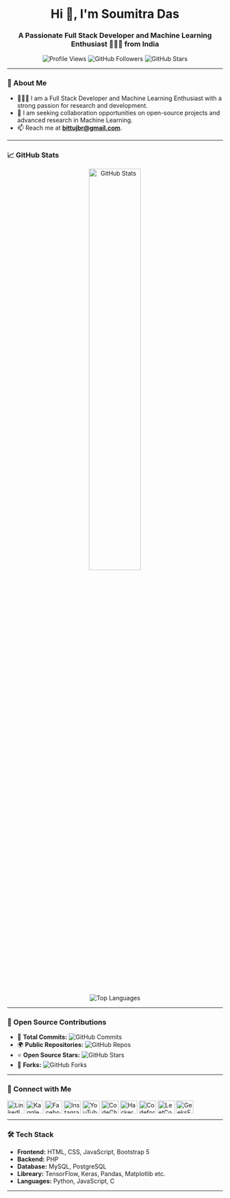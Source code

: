 <h1 align="center">Hi 👋, I'm Soumitra Das</h1>
<h3 align="center">A Passionate Full Stack Developer and Machine Learning Enthusiast 👨🏻‍💻 from India</h3>

<p align="center">
  <img src="https://komarev.com/ghpvc/?username=soumitradas1&label=Profile%20views&color=0e75b6&style=flat" alt="Profile Views" />
  <img src="https://img.shields.io/github/followers/SoumitraDas1?label=Followers" alt="GitHub Followers" />
  <img src="https://img.shields.io/github/stars/SoumitraDas1?label=GitHub%20Stars" alt="GitHub Stars" />
</p>

---

### 🌟 About Me
- 👨🏻‍💻 I am a Full Stack Developer and Machine Learning Enthusiast with a strong passion for research and development.
- 👯 I am seeking collaboration opportunities on open-source projects and advanced research in Machine Learning.
- 📫 Reach me at **bittujbr@gmail.com**.

---

### 📈 GitHub Stats
<p align="center">
  <img src="https://github-readme-stats.vercel.app/api?username=SoumitraDas1&show_icons=true&theme=radical" alt="GitHub Stats" width="49%" />
<!--   <img src="https://github-readme-streak-stats.herokuapp.com/?user=SoumitraDas1&theme=radical" alt="GitHub Streak Stats" width="49%" /> -->
</p>

<p align="center">
  <img src="https://github-readme-stats.vercel.app/api/top-langs/?username=SoumitraDas1&layout=compact&theme=radical" alt="Top Languages" />
</p>

---

### 🚀 Open Source Contributions
- 🔧 **Total Commits:** ![GitHub Commits](https://badgen.net/github/commits/SoumitraDas1/)
- 🌍 **Public Repositories:** ![GitHub Repos](https://badgen.net/github/repos/SoumitraDas1/)
- ⭐ **Open Source Stars:** ![GitHub Stars](https://badgen.net/github/stars/SoumitraDas1/)
- 🔗 **Forks:** ![GitHub Forks](https://badgen.net/github/forks/SoumitraDas1/)

---

### 🤝 Connect with Me
<p align="left">
  <a href="https://linkedin.com/in/soumitra-das-737670247" target="_blank"><img align="center" src="https://raw.githubusercontent.com/rahuldkjain/github-profile-readme-generator/master/src/images/icons/Social/linked-in-alt.svg" alt="LinkedIn" height="30" width="40" /></a>
  <a href="https://kaggle.com/soumitradas1" target="_blank"><img align="center" src="https://raw.githubusercontent.com/rahuldkjain/github-profile-readme-generator/master/src/images/icons/Social/kaggle.svg" alt="Kaggle" height="30" width="40" /></a>
  <a href="https://fb.com/সৌমিত্র দাস" target="_blank"><img align="center" src="https://raw.githubusercontent.com/rahuldkjain/github-profile-readme-generator/master/src/images/icons/Social/facebook.svg" alt="Facebook" height="30" width="40" /></a>
  <a href="https://instagram.com/bongmitro_arts" target="_blank"><img align="center" src="https://raw.githubusercontent.com/rahuldkjain/github-profile-readme-generator/master/src/images/icons/Social/instagram.svg" alt="Instagram" height="30" width="40" /></a>
  <a href="https://www.youtube.com/c/@bongmitrosoum" target="_blank"><img align="center" src="https://raw.githubusercontent.com/rahuldkjain/github-profile-readme-generator/master/src/images/icons/Social/youtube.svg" alt="YouTube" height="30" width="40" /></a>
  <a href="https://www.codechef.com/users/soum1das" target="_blank"><img align="center" src="https://cdn.jsdelivr.net/npm/simple-icons@3.1.0/icons/codechef.svg" alt="CodeChef" height="30" width="40" /></a>
  <a href="https://www.hackerrank.com/bittujbr" target="_blank"><img align="center" src="https://raw.githubusercontent.com/rahuldkjain/github-profile-readme-generator/master/src/images/icons/Social/hackerrank.svg" alt="HackerRank" height="30" width="40" /></a>
  <a href="https://codeforces.com/profile/soum1das" target="_blank"><img align="center" src="https://raw.githubusercontent.com/rahuldkjain/github-profile-readme-generator/master/src/images/icons/Social/codeforces.svg" alt="Codeforces" height="30" width="40" /></a>
  <a href="https://www.leetcode.com/soum1das" target="_blank"><img align="center" src="https://raw.githubusercontent.com/rahuldkjain/github-profile-readme-generator/master/src/images/icons/Social/leet-code.svg" alt="LeetCode" height="30" width="40" /></a>
  <a href="https://auth.geeksforgeeks.org/user/soumitradassd" target="_blank"><img align="center" src="https://raw.githubusercontent.com/rahuldkjain/github-profile-readme-generator/master/src/images/icons/Social/geeks-for-geeks.svg" alt="GeeksForGeeks" height="30" width="40" /></a>
</p>

---

### 🛠️ Tech Stack
- **Frontend:** HTML, CSS, JavaScript, Bootstrap 5
- **Backend:** PHP
- **Database:** MySQL, PostgreSQL
- **Libreary:** TensorFlow, Keras, Pandas, Matplotlib etc.
- **Languages:** Python, JavaScript, C

---




